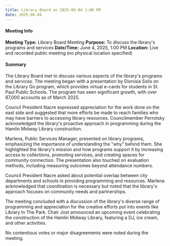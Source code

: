 ```yaml
---
title: Library Board on 2025-06-04 1:00 PM
date: 2025-06-04
---
```

#### Meeting Info
**Meeting Type:** Library Board Meeting
**Purpose:** To discuss the library's programs and services
**Date/Time:** June 4, 2025, 1:00 PM
**Location:** Live and recorded public meeting (no physical location specified)

#### Summary

The Library Board met to discuss various aspects of the library's programs and services. The meeting began with a presentation by Dionisia Solis on the Library Go program, which provides virtual e-cards for students in St. Paul Public Schools. The program has seen significant growth, with over 87,000 accounts as of March 2025.

Council President Nacre expressed appreciation for the work done on the east side and suggested that more efforts be made to reach families who may have barriers to accessing library resources. Councilmember Perrotsky acknowledged the library's proactive approach in programming during the Hamlin Midway Library construction.

Marlena, Public Services Manager, presented on library programs, emphasizing the importance of understanding the "why" behind them. She highlighted the library's mission and how programs support it by increasing access to collections, promoting services, and creating spaces for community connection. The presentation also touched on evaluation methods, including measuring outcomes beyond attendance numbers.

Council President Nacre asked about potential overlap between city departments and schools in providing programming and resources. Marlena acknowledged that coordination is necessary but noted that the library's approach focuses on community needs and partnerships.

The meeting concluded with a discussion of the library's diverse range of programming and appreciation for the creative efforts put into events like Library In The Park. Chair Jost announced an upcoming event celebrating the construction of the Hamlin Midway Library, featuring a DJ, ice cream, and other activities.

No contentious votes or major disagreements were noted during the meeting.

